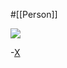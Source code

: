 #[[Person]]

![](https://pbs.twimg.com/profile_images/1293293549702782979/mblOE8kH_400x400.jpg)

-[X](https://twitter.com/gregyoung)